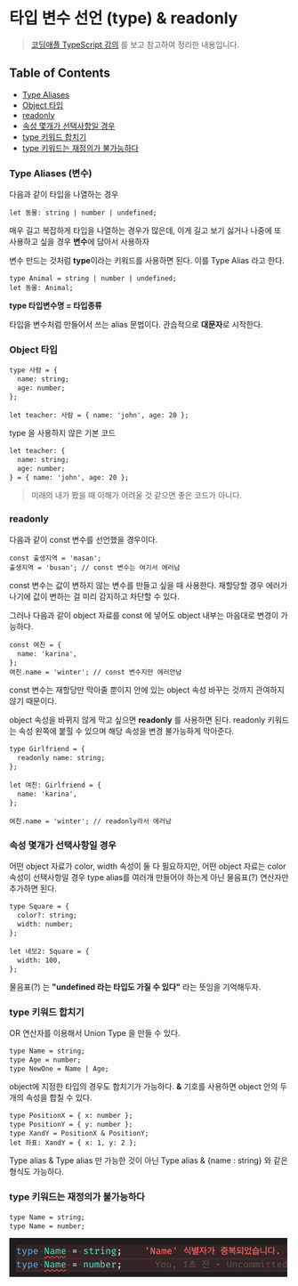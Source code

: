 # 타입 변수 선언 (type) & readonly

> [코딩애플 TypeScript 강의](https://codingapple.com/) 를 보고 참고하여 정리한 내용입니다.

## Table of Contents

- [Type Aliases](#type-aliases-변수)
- [Object 타입](#object-타입)
- [readonly](#readonly)
- [속성 몇개가 선택사항일 경우](#속성-몇개가-선택사항일-경우)
- [type 키워드 합치기](#type-키워드-합치기)
- [type 키워드는 재정의가 불가능하다](#type-키워드는-재정의가-불가능하다)

### Type Aliases (변수)

다음과 같이 타입을 나열하는 경우

```tsx
let 동물: string | number | undefined;
```

매우 길고 복잡하게 타입을 나열하는 경우가 많은데, 이게 길고 보기 싫거나 나중에 또 사용하고 싶을 경우 **변수**에 담아서 사용하자

변수 만드는 것처럼 **type**이라는 키워드를 사용하면 된다.
이를 Type Alias 라고 한다.

```tsx
type Animal = string | number | undefined;
let 동물: Animal;
```

**type 타입변수명 = 타입종류**

타입을 변수처럼 만들어서 쓰는 alias 문법이다. 관습적으로 **대문자**로 시작한다.

### Object 타입

```tsx
type 사람 = {
  name: string;
  age: number;
};

let teacher: 사람 = { name: 'john', age: 20 };
```

type 을 사용하지 않은 기본 코드

```tsx
let teacher: {
  name: string;
  age: number;
} = { name: 'john', age: 20 };
```

> 미래의 내가 봤을 때 이해가 어려울 것 같으면 좋은 코드가 아니다.

### readonly

다음과 같이 const 변수를 선언했을 경우이다.

```tsx
const 출생지역 = 'masan';
출생지역 = 'busan'; // const 변수는 여기서 에러남
```

const 변수는 값이 변하지 않는 변수를 만들고 싶을 때 사용한다.
재할당할 경우 에러가 나기에 값이 변하는 걸 미리 감지하고 차단할 수 있다.

그러나 다음과 같이 object 자료를 const 에 넣어도 object 내부는 마음대로 변경이 가능하다.

```tsx
const 여친 = {
  name: 'karina',
};
여친.name = 'winter'; // const 변수지만 에러안남
```

const 변수는 재할당만 막아줄 뿐이지 안에 있는 object 속성 바꾸는 것까지 관여하지 않기 때문이다.

object 속성을 바뀌지 않게 막고 싶으면 **readonly** 를 사용하면 된다.
readonly 키워드는 속성 왼쪽에 붙힐 수 있으며 해당 속성을 변경 불가능하게 막아준다.

```tsx
type Girlfriend = {
  readonly name: string;
};

let 여친: Girlfriend = {
  name: 'karina',
};

여친.name = 'winter'; // readonly라서 에러남
```

### 속성 몇개가 선택사항일 경우

어떤 object 자료가 color, width 속성이 둘 다 필요하지만, 어떤 object 자료는 color 속성이 선택사항일 경우 type alias를 여러개 만들어야 하는게 아닌 물음표(?) 연산자만 추가하면 된다.

```tsx
type Square = {
  color?: string;
  width: number;
};

let 네모2: Square = {
  width: 100,
};
```

물음표(?) 는 **"undefined 라는 타입도 가질 수 있다"** 라는 뜻임을 기억해두자.

### type 키워드 합치기

OR 연산자를 이용해서 Union Type 을 만들 수 있다.

```tsx
type Name = string;
type Age = number;
type NewOne = Name | Age;
```

object에 지정한 타입의 경우도 합치기가 가능하다.
**&** 기호를 사용하면 object 안의 두 개의 속성을 합칠 수 있다.

```tsx
type PositionX = { x: number };
type PositionY = { y: number };
type XandY = PositionX & PositionY;
let 좌표: XandY = { x: 1, y: 2 };
```

Type alias & Type alias 만 가능한 것이 아닌 Type alias & {name : string} 와 같은 형식도 가능하다.

### type 키워드는 재정의가 불가능하다

```tsx
type Name = string;
type Name = number;
```

<img src="./src/typeerror.png" style="width:500px">

